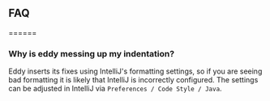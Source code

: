## FAQ
======

### Why is eddy messing up my indentation?

Eddy inserts its fixes using IntelliJ's formatting settings, so if you are
seeing bad formatting it is likely that IntelliJ is incorrectly configured.
The settings can be adjusted in IntelliJ via `Preferences / Code Style / Java`.
